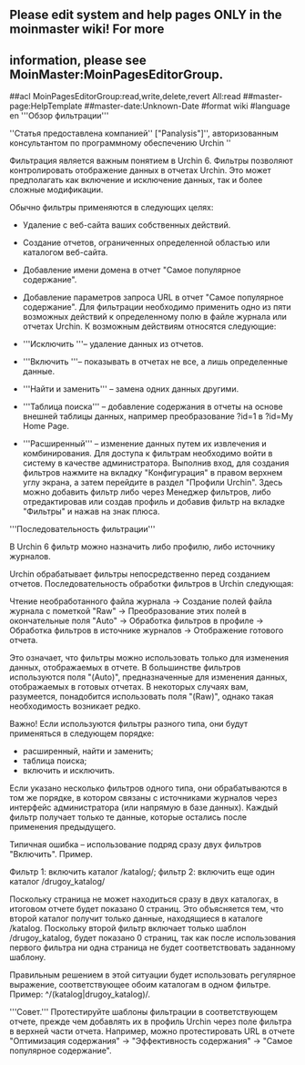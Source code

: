 ## Please edit system and help pages ONLY in the moinmaster wiki! For more
## information, please see MoinMaster:MoinPagesEditorGroup.
##acl MoinPagesEditorGroup:read,write,delete,revert All:read
##master-page:HelpTemplate
##master-date:Unknown-Date
#format wiki
#language en
'''Обзор фильтрации'''

''Статья предоставлена компанией'' ["Panalysis"]'', авторизованным консультантом по программному обеспечению Urchin ''

Фильтрация является важным понятием в Urchin 6. Фильтры позволяют контролировать отображение данных в отчетах Urchin. Это может предполагать как включение и исключение данных, так и более сложные модификации.

Обычно фильтры применяются в следующих целях:

  * Удаление с веб-сайта ваших собственных действий.
  * Создание отчетов, ограниченных определенной областью или каталогом веб-сайта.
  * Добавление имени домена в отчет "Самое популярное содержание".
  * Добавление параметров запроса URL в отчет "Самое популярное содержание".
Для фильтрации необходимо применить одно из пяти возможных действий к определенному полю в файле журнала или отчетах Urchin. К возможным действиям относятся следующие:

  * '''Исключить '''– удаление данных из отчетов.
  * '''Включить '''– показывать в отчетах не все, а лишь определенные данные.
  * '''Найти и заменить''' – замена одних данных другими.
  * '''Таблица поиска''' – добавление содержания в отчеты на основе внешней таблицы данных, например преобразование ?id=1 в ?id=My Home Page.
  * '''Расширенный''' – изменение данных путем их извлечения и комбинирования.
Для доступа к фильтрам необходимо войти в систему в качестве администратора. Выполнив вход, для создания фильтров нажмите на вкладку "Конфигурация" в правом верхнем углу экрана, а затем перейдите в раздел "Профили Urchin". Здесь можно добавить фильтр либо через Менеджер фильтров, либо отредактировав или создав профиль и добавив фильтр на вкладке "Фильтры" и нажав на знак плюса.

'''Последовательность фильтрации'''

В Urchin 6 фильтр можно назначить либо профилю, либо источнику журналов.

Urchin обрабатывает фильтры непосредственно перед созданием отчетов. Последовательность обработки фильтров в Urchin следующая:

Чтение необработанного файла журнала -> Создание полей файла журнала с пометкой "Raw" -> Преобразование этих полей в окончательные поля "Auto" -> Обработка фильтров в профиле -> Обработка фильтров в источнике журналов -> Отображение готового отчета.

Это означает, что фильтры можно использовать только для изменения данных, отображаемых в отчете. В большинстве фильтров используются поля "(Auto)", предназначенные для изменения данных, отображаемых в готовых отчетах. В некоторых случаях вам, разумеется, понадобится использовать поля "(Raw)", однако такая необходимость возникает редко.

Важно! Если используются фильтры разного типа, они будут применяться в следующем порядке:

  * расширенный, найти и заменить;
  * таблица поиска;
  * включить и исключить.

Если указано несколько фильтров одного типа, они обрабатываются в том же порядке, в котором связаны с источниками журналов через интерфейс администратора (или напрямую в базе данных). Каждый фильтр получает только те данные, которые остались после применения предыдущего.

Типичная ошибка – использование подряд сразу двух фильтров "Включить". Пример.

Фильтр 1: включить каталог /katalog/; фильтр 2: включить еще один каталог /drugoy\_katalog/

Поскольку страница не может находиться сразу в двух каталогах, в итоговом отчете будет показано 0 страниц. Это объясняется тем, что второй каталог получит только данные, находящиеся в каталоге /katalog. Поскольку второй фильтр включает только шаблон /drugoy\_katalog, будет показано 0 страниц, так как после использования первого фильтра ни одна страница не будет соответствовать заданному шаблону.

Правильным решением в этой ситуации будет использовать регулярное выражение, соответствующее обоим каталогам в одном фильтре. Пример: ^/(katalog|drugoy\_katalog)/.

'''Совет.''' Протестируйте шаблоны фильтрации в соответствующем отчете, прежде чем добавлять их в профиль Urchin через поле фильтра в верхней части отчета. Например, можно протестировать URL в отчете "Оптимизация содержания" -> "Эффективность содержания" -> "Самое популярное содержание".